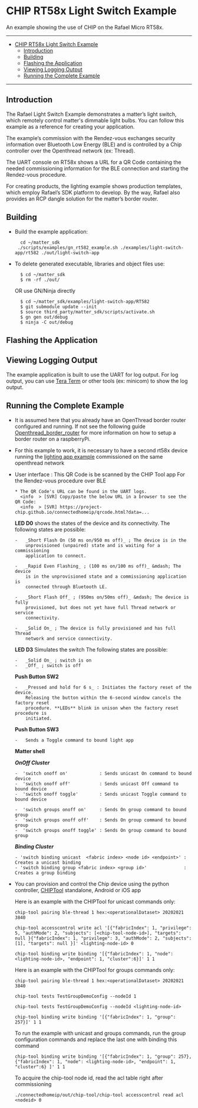 # CHIP RT58x Light Switch Example
An example showing the use of CHIP on the Rafael Micro RT58x.

---
-   [CHIP RT58x Light Switch Example](#CHIP-RT58x-Light-Switch-Example)
    -   [Introduction](#Introduction)
    -   [Building](#Building)
    -   [Flashing the Application](#Flashing-the-Application)
    -   [Viewing Logging Output](#Viewing-Logging-Output)
    -   [Running the Complete Example](#Running-the-Complete-Example)
---
<a name="intro"></a>
## Introduction


The Rafael Light Switch Example demonstrates a matter’s light switch, which remotely control matter's dimmable light bulbs. You can follow this example as a reference for creating your application.

The example’s commission with the Rendez-vous exchanges security information over Bluetooth Low Energy (BLE) and is controlled by a Chip controller over the Openthread network (ex: Thread).

The UART console on RT58x shows a URL for a QR Code containing the needed commissioning information for the BLE connection and starting the Rendez-vous procedure.

For creating products, the lighting example shows production templates, which employ Rafael’s SDK platform to develop. By the way, Rafael also provides an RCP dangle solution for the matter’s border router.

<a name="building"></a>

## Building

<!-- -  ISP -->
<!-- -   Supported hardware: -->

*   Build the example application:

          cd ~/matter_sdk
         ./scripts/examples/gn_rt582_example.sh ./examples/light-switch-app/rt582 ./out/light-switch-app

-   To delete generated executable, libraries and object files use:

          $ cd ~/matter_sdk
          $ rm -rf ./out/

    OR use GN/Ninja directly

          $ cd ~/matter_sdk/examples/light-switch-app/RT582
          $ git submodule update --init
          $ source third_party/matter_sdk/scripts/activate.sh
          $ gn gen out/debug
          $ ninja -C out/debug

<a name="flashing"></a>

## Flashing the Application

<!-- -   On the command line:

          $ cd ~/connectedhomeip/examples/lighting-app/rt582
          $ python3 out/debug/chip-rt582-lighting-example.flash.py

-   Or with the Ozone debugger, just load the .out file. -->

<a name="view-logging"></a>

## Viewing Logging Output

The example application is built to use the UART for log output. For log output, you can use [Tera Term](https://ttssh2.osdn.jp/index.html.en) or other tools (ex: minicom) to show the log output.

<a name="running-complete-example"></a>

## Running the Complete Example

-   It is assumed here that you already have an OpenThread border router configured and running. If not see the following guide [Openthread_border_router](https://github.com/RafaelMicro/matter_sdk/blob/master/docs/guides/openthread_border_router_pi.md) for more information on how to setup a border router on a raspberryPi.
-   For this example to work, it is necessary to have a second rt58x device running the [lighting app example](https://github.com/RafaelMicro/matter_sdk/blob/master/examples/lighting-app/rt582/README.md) commissioned on the same openthread network

-   User interface : This QR Code is be scanned by the CHIP Tool app For the Rendez-vous procedure over BLE

        * The QR Code's URL can be found in the UART logs.
          <info  > [SVR] Copy/paste the below URL in a browser to see the QR Code:
          <info  > [SVR] https://project-chip.github.io/connectedhomeip/qrcode.html?data=...

    **LED D0** shows the states of the device and its connectivity. The following states are possible:

        -   _Short Flash On (50 ms on/950 ms off)_ ; The device is in the
            unprovisioned (unpaired) state and is waiting for a commissioning
            application to connect.

        -   _Rapid Even Flashing_ ; (100 ms on/100 ms off)_ &mdash; The device 
            is in the unprovisioned state and a commissioning application is 
            connected through Bluetooth LE.

        -   _Short Flash Off_ ; (950ms on/50ms off)_ &mdash; The device is fully
            provisioned, but does not yet have full Thread network or service
            connectivity.

        -   _Solid On_ ; The device is fully provisioned and has full Thread
            network and service connectivity.

    **LED D3** Simulates the switch The following states are possible:

        -   _Solid On_ ; switch is on
        -   _Off_ ; switch is off

    **Push Button SW2**

        -   _Pressed and hold for 6 s_ : Initiates the factory reset of the device.
            Releasing the button within the 6-second window cancels the factory reset
            procedure. **LEDs** blink in unison when the factory reset procedure is
            initiated.

    **Push Button SW3**

        -   Sends a Toggle command to bound light app

    **Matter shell**

    **_OnOff Cluster_**

        -  'switch onoff on'            : Sends unicast On command to bound device
        -  'switch onoff off'           : Sends unicast Off command to bound device
        -  'switch onoff toggle'        : Sends unicast Toggle command to bound device

        -  'switch groups onoff on'     : Sends On group command to bound group
        -  'switch groups onoff off'    : Sends On group command to bound group
        -  'switch groups onoff toggle' : Sends On group command to bound group

    **_Binding Cluster_**

        - 'switch binding unicast  <fabric index> <node id> <endpoint>' : Creates a unicast binding
        - 'switch binding group <fabric index> <group id>'              : Creates a group binding

*   You can provision and control the Chip device using the python controller,
    [CHIPTool](https://github.com/project-chip/connectedhomeip/blob/master/examples/chip-tool/README.md) standalone, Android or iOS app

    Here is an example with the CHIPTool for unicast commands only:

    ```
    chip-tool pairing ble-thread 1 hex:<operationalDataset> 20202021 3840

    chip-tool accesscontrol write acl '[{"fabricIndex": 1, "privilege": 5, "authMode": 2, "subjects": [<chip-tool-node-id>], "targets": null }{"fabricIndex": 1, "privilege": 3, "authMode": 2, "subjects": [1], "targets": null }]' <lighting-node-id> 0

    chip-tool binding write binding '[{"fabricIndex": 1, "node": <lighting-node-id>, "endpoint": 1, "cluster":6}]' 1 1
    ```

    Here is an example with the CHIPTool for groups commands only:

    ```
    chip-tool pairing ble-thread 1 hex:<operationalDataset> 20202021 3840

    chip-tool tests TestGroupDemoConfig --nodeId 1

    chip-tool tests TestGroupDemoConfig --nodeId <lighting-node-id>

    chip-tool binding write binding '[{"fabricIndex": 1, "group": 257}]' 1 1
    ```

    To run the example with unicast and groups commands, run the group
    configuration commands and replace the last one with binding this command

    ```
    chip-tool binding write binding '[{"fabricIndex": 1, "group": 257},{"fabricIndex": 1, "node": <lighting-node-id>, "endpoint": 1, "cluster":6} ]' 1 1
    ```

    To acquire the chip-tool node id, read the acl table right after
    commissioning

    ```
    ./connectedhomeip/out/chip-tool/chip-tool accesscontrol read acl <nodeid> 0
    ```